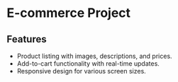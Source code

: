 
# E-commerce Project

## Features
- Product listing with images, descriptions, and prices.
- Add-to-cart functionality with real-time updates.
- Responsive design for various screen sizes.
